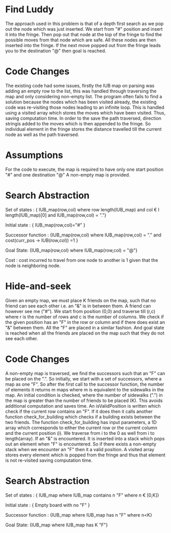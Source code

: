 

# Find Luddy
The approach used in this problem is that of a depth first search as we pop out the node which was just inserted. We start from "#" position and insert it into the fringe. Then pop out that node at the top of the fringe to find the possible moves from that node which are safe. All these nodes are then inserted into the fringe. If the next move popped out from the fringe leads you to the destination "@" then goal is reached.

# Code Changes
The existing code had some issues, firstly the IUB map on parsing was adding an empty row to the list, this was handled through traversing the map and only considering non-empty list.
The program often fails to find a solution because the nodes which has been visited already, the existing code was re-visiting those nodes leading to an infinite loop. This is handled using a visited array which stores the moves which have been visited. Thus, saving computation time.
In order to the save the path traversed, direction stringis added to the moves which is then appended to the fringe. So individual element in the fringe stores the distance travelled till the current node as well as the path traversed.


# Assumptions
For the code to execute, the map is required to have only one start position "#" and one destination "@"
A non-empty map is provided.

# Search Abstraction
Set of states : { IUB_map(row,col) where row length(IUB_map) and col € l length(IUB_map)[0] and IUB_map(row,col) = "."}

Initial state : { IUB_map(row,col)="#" }

Successor function : {IUB_map(row,col) where IUB_map(row,col) = "." and cost(curr_pos -&gt; IUB(row,col)) =1 }

Goal State: {IUB_map(row,col) where IUB_map(row,col) = "@"}

Cost : cost incurred to travel from one node to another is 1 given that the node is neighboring node.





# Hide-and-seek

Given an empty map, we must place K friends on the map, such that no friend can see each other i.e. an "&" is in between them. A friend can however see me ("#"). We start from position (0,0) and traverse till (r,c) where r is the number of rows and c is the number of columns. We check if the given position has an "F" in the row or column and if there does exist an "&" between them. All the "F" are placed in a similar fashion. And goal state is reached when all the friends are placed on the map such that they do not see each other.

# Code Changes

A non-empty map is traversed, we find the successors such that an "F" can be placed on the ".". So initially, we start with a set of successors, where a map as one "F". So after the first call to the successor function, the number of elements it returns m maps where m is equivalent to the sidewalks in the map.
An initial condition is checked, where the number of sidewalks (".") in the map is greater than the number of friends to be placed (K). This avoids additional computation and saves time.
An isValidPosition is written which check if the current row contains an "F". If it does then it calls another function check_for_building which checks if a building exists between the two friends.
The function check_for_building has input parameters, a 1D array which corresponds to either the current row or the current column and the current position (i). We traverse from i to the 0 as well from i to length(array). If an "&" is encountered. It is inserted into a stack which pops out an element when "F" is encountered. So if there exists a non-empty stack when we encounter an "F" then it a valid position.
A visited array stores every element which is popped from the fringe and thus that element is not re-visited saving computation time.

# Search Abstraction

Set of states : { IUB_map where IUB_map contains n "F" where n € [0,K]}

Initial state : { Empty board with no "F" }

Successor function : {IUB_map where IUB_map has n "F" where n&lt;K}

Goal State: {IUB_map where IUB_map has K "F"}
